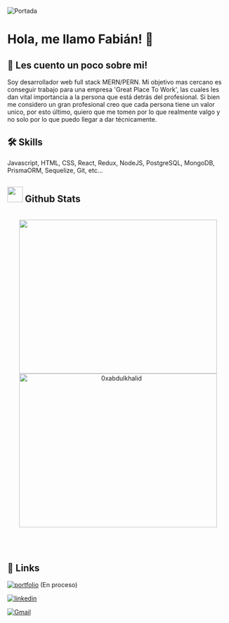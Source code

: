 
![Portada](https://i.postimg.cc/HxSbYpXw/Portada-Linked-In.png)



# Hola, me llamo Fabián! 👋
## 🚀 Les cuento un poco sobre mi!
Soy desarrollador web full stack MERN/PERN. Mi objetivo mas cercano es conseguir trabajo para una empresa 'Great Place To Work', las cuales les dan vital importancia a la persona que está detrás del profesional. Si bien me considero un gran profesional creo que cada persona tiene un valor unico, por esto último, quiero que me tomen por lo que realmente valgo y no solo por lo que puedo llegar a dar técnicamente. 


## 🛠 Skills
Javascript, HTML, CSS, React, Redux, NodeJS, PostgreSQL, MongoDB, PrismaORM, Sequelize, Git, etc...

## <img src="https://media.giphy.com/media/iY8CRBdQXODJSCERIr/giphy.gif" width="35"><b> Github Stats </b>
<br>

<div align="center">

<a href="https://github.com/0xabdulkhalid/" margin="20px">
  <img src="https://github-readme-stats.vercel.app/api?username=Fabio1501&show_icons=true&theme=merko" height="350" width="450"/>
  <img src="https://github-readme-stats.vercel.app/api/top-langs?username=Fabio1501&show_icons=true&theme=merko" height="350" width="450"  alt="0xabdulkhalid"/>
</a>
</div>

<br>
<br>
<br>

## 🔗 Links
[![portfolio](https://img.shields.io/badge/my_portfolio-000?style=for-the-badge&logo=ko-fi&logoColor=white)](https://portfolio-fabian.vercel.app/)
(En proceso)  

[![linkedin](https://img.shields.io/badge/linkedin-0A66C2?style=for-the-badge&logo=linkedin&logoColor=white)](https://www.linkedin.com/in/fabian1501/)

[![Gmail](https://img.shields.io/badge/gmail-0A66C2?style=for-the-badge&logo=gmail&logoColor=red)](https://mail.google.com/mail/?view=cm&to=fabiuuu8@gmail.com)



